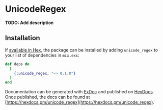 # UnicodeRegex

**TODO: Add description**

## Installation

If [available in Hex](https://hex.pm/docs/publish), the package can be installed
by adding `unicode_regex` to your list of dependencies in `mix.exs`:

```elixir
def deps do
  [
    {:unicode_regex, "~> 0.1.0"}
  ]
end
```

Documentation can be generated with [ExDoc](https://github.com/elixir-lang/ex_doc)
and published on [HexDocs](https://hexdocs.pm). Once published, the docs can
be found at [https://hexdocs.pm/unicode_regex](https://hexdocs.pm/unicode_regex).

